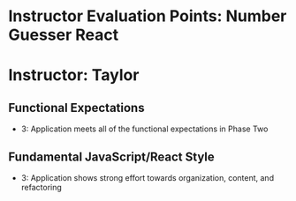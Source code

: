 # Instructor Evaluation Points: Number Guesser React
# Instructor: Taylor


## Functional Expectations
* 3: Application meets all of the functional expectations in Phase Two

## Fundamental JavaScript/React Style

* 3: Application shows strong effort towards organization, content, and refactoring

